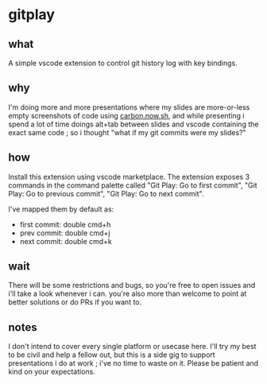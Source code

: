# gitplay

## what

A simple vscode extension to control git history log with key bindings.

## why

I'm doing more and more presentations where my slides are more-or-less empty screenshots of code using [carbon.now.sh](https://carbon.now.sh), and while presenting i spend a lot of time doings alt+tab between slides and vscode containing the exact same code ; so i thought "what if my git commits were my slides?"

## how

Install this extension using vscode marketplace. The extension exposes 3 commands in the command palette called "Git Play: Go to first commit", "Git Play: Go to previous commit", "Git Play: Go to next commit".

I've mapped them by default as:

- first commit: double cmd+h
- prev commit: double cmd+j
- next commit: double cmd+k

## wait

There will be some restrictions and bugs, so you're free to open issues and i'll take a look whenever i can. you're also more than welcome to point at better solutions or do PRs if you want to.

## notes

I don't intend to cover every single platform or usecase here. I'll try my best to be civil and help a fellow out, but this is a side gig to support presentations i do at work ; i've no time to waste on it. Please be patient and kind on your expectations.
